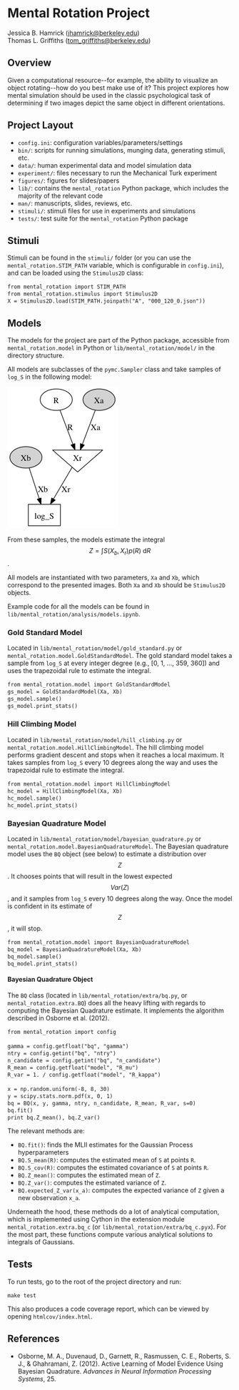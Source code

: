 # Mental Rotation Project

Jessica B. Hamrick (jhamrick@berkeley.edu)  
Thomas L. Griffiths (tom_griffiths@berkeley.edu)

## Overview

Given a computational resource--for example, the ability to visualize
an object rotating--how do you best make use of it? This project
explores how mental simulation should be used in the classic
psychological task of determining if two images depict the same object
in different orientations.

## Project Layout

* `config.ini`: configuration variables/parameters/settings
* `bin/`: scripts for running simulations, munging data, generating
  stimuli, etc.
* `data/`: human experimental data and model simulation data
* `experiment/`: files necessary to run the Mechanical Turk
  experiment
* `figures/`: figures for slides/papers
* `lib/`: contains the `mental_rotation` Python package, which
  includes the majority of the relevant code
* `man/`: manuscripts, slides, reviews, etc.
* `stimuli/`: stimuli files for use in experiments and simulations
* `tests/`: test suite for the `mental_rotation` Python package

## Stimuli

Stimuli can be found in the `stimuli/` folder (or you can use the
`mental_rotation.STIM_PATH` variable, which is configurable in
`config.ini`), and can be loaded using the `Stimulus2D` class:

```
from mental_rotation import STIM_PATH
from mental_rotation.stimulus import Stimulus2D
X = Stimulus2D.load(STIM_PATH.joinpath("A", "000_120_0.json"))
```

## Models

The models for the project are part of the Python package, accessible
from `mental_rotation.model` in Python or `lib/mental_rotation/model/`
in the directory structure.

All models are subclasses of the `pymc.Sampler` class and take samples
of `log_S` in the following model:

![](figures/mental_rotation_model.png)

From these samples, the models estimate the integral $$Z = \int S(X_b,
X_r)p(R)\ \mathrm{d}R$$.
 
All models are instantiated with two parameters, `Xa` and `Xb`, which
correspond to the presented images. Both `Xa` and `Xb` should be
`Stimulus2D` objects.

Example code for all the models can be found in
`lib/mental_rotation/analysis/models.ipynb`.

### Gold Standard Model

Located in `lib/mental_rotation/model/gold_standard.py` or
`mental_rotation.model.GoldStandardModel`. The gold standard model
takes a sample from `log_S` at every integer degree (e.g.,
[0, 1, ..., 359, 360]) and uses the trapezoidal rule to estimate the
integral.

```
from mental_rotation.model import GoldStandardModel
gs_model = GoldStandardModel(Xa, Xb)
gs_model.sample()
gs_model.print_stats()
```

### Hill Climbing Model

Located in `lib/mental_rotation/model/hill_climbing.py` or
`mental_rotation.model.HillClimbingModel`. The hill climbing model
performs gradient descent and stops when it reaches a local
maximum. It takes samples from `log_S` every 10 degrees along the way
and uses the trapezoidal rule to estimate the integral.

```
from mental_rotation.model import HillClimbingModel
hc_model = HillClimbingModel(Xa, Xb)
hc_model.sample()
hc_model.print_stats()
```

### Bayesian Quadrature Model

Located in `lib/mental_rotation/model/bayesian_quadrature.py` or
`mental_rotation.model.BayesianQuadratureModel`. The Bayesian
quadrature model uses the `BQ` object (see below) to estimate a
distribution over $$Z$$. It chooses points that will result in the
lowest expected $$Var(Z)$$, and it samples from `log_S` every 10
degrees along the way. Once the model is confident in its estimate of
$$Z$$, it will stop.

```
from mental_rotation.model import BayesianQuadratureModel
bq_model = BayesianQuadratureModel(Xa, Xb)
bq_model.sample()
bq_model.print_stats()
```

#### Bayesian Quadrature Object

The `BQ` class (located in `lib/mental_rotation/extra/bq.py`, or
`mental_rotation.extra.BQ`) does all the heavy lifting with regards to
computing the Bayesian Quadrature estimate. It implements the
algorithm described in Osborne et al. (2012).

```
from mental_rotation import config

gamma = config.getfloat("bq", "gamma")
ntry = config.getint("bq", "ntry")
n_candidate = config.getint("bq", "n_candidate")
R_mean = config.getfloat("model", "R_mu")
R_var = 1. / config.getfloat("model", "R_kappa")

x = np.random.uniform(-8, 8, 30)
y = scipy.stats.norm.pdf(x, 0, 1)
bq = BQ(x, y, gamma, ntry, n_candidate, R_mean, R_var, s=0)
bq.fit()
print bq.Z_mean(), bq.Z_var()
```

The relevant methods are:

* `BQ.fit()`: finds the MLII estimates for the Gaussian Process
  hyperparameters
* `BQ.S_mean(R)`: computes the estimated mean of `S` at points `R`.
* `BQ.S_cov(R)`: computes the estimated covariance of `S` at points
  `R`.
* `BQ.Z_mean()`: computes the estimated mean of `Z`.
* `BQ.Z_var()`: computes the estimated variance of `Z`.
* `BQ.expected_Z_var(x_a)`: computes the expected variance of `Z`
  given a new observation `x_a`.

Underneath the hood, these methods do a lot of analytical computation,
which is implemented using Cython in the extension module
`mental_rotation.extra.bq_c` (or
`lib/mental_rotation/extra/bq_c.pyx`). For the most part, these
functions compute various analytical solutions to integrals of
Gaussians.


## Tests

To run tests, go to the root of the project directory and run:

```
make test
```

This also produces a code coverage report, which can be viewed by
opening `htmlcov/index.html`.

## References

* Osborne, M. A., Duvenaud, D., Garnett, R., Rasmussen, C. E.,
  Roberts, S. J., & Ghahramani, Z. (2012). Active Learning of Model
  Evidence Using Bayesian Quadrature. *Advances in Neural Information
  Processing Systems*, 25.
